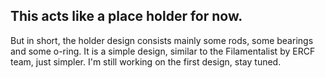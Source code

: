 ## This acts like a place holder for now. 
But in short, the holder design consists mainly some rods, some bearings and some o-ring. It is a simple design, similar to the Filamentalist by ERCF team, just simpler. I'm still working on the first design, stay tuned.

